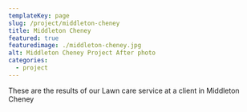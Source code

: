 ```yaml
---
templateKey: page
slug: /project/middleton-cheney
title: Middleton Cheney
featured: true
featuredimage: ./middleton-cheney.jpg
alt: Middleton Cheney Project After photo
categories:
  - project
---
```

These are the results of our Lawn care service at a client in Middleton Cheney
